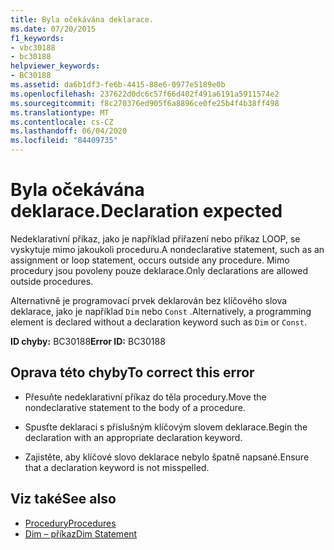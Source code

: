 ```yaml
---
title: Byla očekávána deklarace.
ms.date: 07/20/2015
f1_keywords:
- vbc30188
- bc30188
helpviewer_keywords:
- BC30188
ms.assetid: da6b1df3-fe6b-4415-88e6-0977e5189e0b
ms.openlocfilehash: 237622d0dc6c57f66d402f491a6191a5911574e2
ms.sourcegitcommit: f8c270376ed905f6a8896ce0fe25b4f4b38ff498
ms.translationtype: MT
ms.contentlocale: cs-CZ
ms.lasthandoff: 06/04/2020
ms.locfileid: "84409735"
---
```

# <a name="declaration-expected"></a><span data-ttu-id="76788-102">Byla očekávána deklarace.</span><span class="sxs-lookup"><span data-stu-id="76788-102">Declaration expected</span></span>
<span data-ttu-id="76788-103">Nedeklarativní příkaz, jako je například přiřazení nebo příkaz LOOP, se vyskytuje mimo jakoukoli proceduru.</span><span class="sxs-lookup"><span data-stu-id="76788-103">A nondeclarative statement, such as an assignment or loop statement, occurs outside any procedure.</span></span> <span data-ttu-id="76788-104">Mimo procedury jsou povoleny pouze deklarace.</span><span class="sxs-lookup"><span data-stu-id="76788-104">Only declarations are allowed outside procedures.</span></span>  
  
 <span data-ttu-id="76788-105">Alternativně je programovací prvek deklarován bez klíčového slova deklarace, jako je například `Dim` nebo `Const` .</span><span class="sxs-lookup"><span data-stu-id="76788-105">Alternatively, a programming element is declared without a declaration keyword such as `Dim` or `Const`.</span></span>  
  
 <span data-ttu-id="76788-106">**ID chyby:** BC30188</span><span class="sxs-lookup"><span data-stu-id="76788-106">**Error ID:** BC30188</span></span>  
  
## <a name="to-correct-this-error"></a><span data-ttu-id="76788-107">Oprava této chyby</span><span class="sxs-lookup"><span data-stu-id="76788-107">To correct this error</span></span>  
  
- <span data-ttu-id="76788-108">Přesuňte nedeklarativní příkaz do těla procedury.</span><span class="sxs-lookup"><span data-stu-id="76788-108">Move the nondeclarative statement to the body of a procedure.</span></span>  
  
- <span data-ttu-id="76788-109">Spusťte deklaraci s příslušným klíčovým slovem deklarace.</span><span class="sxs-lookup"><span data-stu-id="76788-109">Begin the declaration with an appropriate declaration keyword.</span></span>  
  
- <span data-ttu-id="76788-110">Zajistěte, aby klíčové slovo deklarace nebylo špatně napsané.</span><span class="sxs-lookup"><span data-stu-id="76788-110">Ensure that a declaration keyword is not misspelled.</span></span>  
  
## <a name="see-also"></a><span data-ttu-id="76788-111">Viz také</span><span class="sxs-lookup"><span data-stu-id="76788-111">See also</span></span>

- [<span data-ttu-id="76788-112">Procedury</span><span class="sxs-lookup"><span data-stu-id="76788-112">Procedures</span></span>](../../programming-guide/language-features/procedures/index.md)
- [<span data-ttu-id="76788-113">Dim – příkaz</span><span class="sxs-lookup"><span data-stu-id="76788-113">Dim Statement</span></span>](../statements/dim-statement.md)
